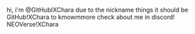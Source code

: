 hi, i'm @GitHubIXChara due to the nickname things it should be GitHub!XChara
to kmowmmore check about me in discord! NEOVerse!XChara
